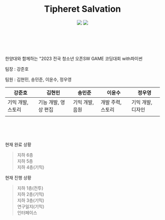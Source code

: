 <h1 align="center"><b>Tipheret Salvation</b></h1>
<p align="center">
<img src="https://img.shields.io/badge/made by-anim-red">
<img src="https://img.shields.io/badge/Pygame-2.5.1-yellow">
</p>
<br/><br/><br/><br/>

한양대와 함께하는 "2023 전국 청소년 오픈SW GAME 코딩대회 with파이썬


팀장 : 강준호


팀원 : 김현민, 송민준, 이윤수, 정우영


|강준호|김현민|송민준|이윤수|정우영|
|---|---|---|---|---|
|기믹 개발, 스토리|기능 개발, 영상 편집|기믹 개발, 음원|개발 주력, 스토리|기믹 개발, 디자인|
|||||



<br/><br/><br/>

현재 완료 상황
>지하 6층<br/>
>지하 5층<br/>
>지하 4층(기믹)<br/>

현재 진행 상황
>지하 1층(전투)<br/>
>지하 2층(기믹)<br/>
>지하 3층(기믹)<br/>
>연구일지(기믹)<br/>
>인터페이스<br/>
